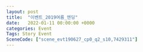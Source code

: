 ```yaml
---
layout: post
title:  "이벤트_2019여름_엔딩"
date:   2022-01-11 00:00:00 +0000
categories: Event
Tags: Story Event
SceneCode: ["scene_evt190627_cp0_q2_s10,7429311"]
---
```

